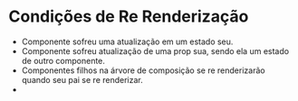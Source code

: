 # Condições de Re Renderização

- Componente sofreu uma atualização em um estado seu.
- Componente sofreu atualização de uma prop sua, sendo ela um estado de outro componente.
- Componentes filhos na árvore de composição se re renderizarão quando seu pai se re renderizar.
- 